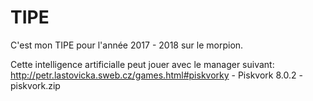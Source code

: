 # TIPE

C'est mon TIPE pour l'année 2017 - 2018 sur le morpion.

Cette intelligence artificialle peut jouer avec le manager suivant:
http://petr.lastovicka.sweb.cz/games.html#piskvorky - Piskvork 8.0.2 - piskvork.zip

